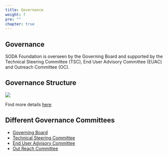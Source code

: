```yaml
---
title: Governance
weight: 7
pre: ""
chapter: true
---
```



## Governance
SODA Foundation is overseen by the Governing Board and supported by the Technical Steering Committee (TSC), End User Advisory Committee (EUAC) and Outreach Committee (OC). 

## Governance Structure

<img src="https://github.com/sodafoundation/documentation/blob/master/content/governance/soda_govstructure.png">


Find more details [here](https://sodafoundation.io/the-foundation/governance/)

## Different Governance Committees

 - [Governing Board](https://sodafoundation.io/the-foundation/governing-board/)
 - [Technical Steering Committee](https://sodafoundation.io/the-foundation/technical-steering-committee/)
 - [End User Advisory Committee](https://sodafoundation.io/the-foundation/end-user-advisory-committee/)
 - [Out Reach Committee](https://sodafoundation.io/the-foundation/outreach-committee/)
